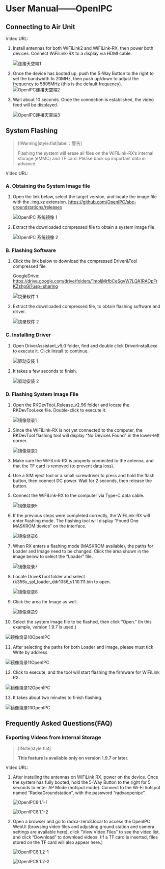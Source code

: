 # User Manual——OpenIPC

## Connecting to Air Unit

Video URL:

1. Install antennas for both WiFiLink2 and WiFiLink-RX, then power both devices. Connect WiFiLink-RX to a display via HDMI cable.

   ![连接天空端1](image/连接天空端1.png)

2. Once the device has booted up, push the 5-Way Button to the right to set the bandwidth to 20MHz, then push up/down to adjust the frequency to 5805MHz (this is the default frequency).
   ![OpenIPC连接天空端2](image/OpenIPC连接天空端2.png)

3. Wait about 10 seconds. Once the connection is established, the video feed will be displayed.

   ![OpenIPC连接天空端3](image/OpenIPC连接天空端3.png)

## System Flashing

> [!Warning|style:flat|label：警告]
>
> Flashing the system will erase all files on the WiFiLink-RX’s internal storage (eMMC) and TF card. Please back up important data in advance.
>

Video URL:

### A. Obtaining the System Image file

1. Open the link below, select the target version, and locate the image file with the .img.xz extension.
   https://github.com/OpenIPC/sbc-groundstations/releases

   ![OpenIPC 系统镜像 1](image/OpenIPC系统镜像1.png)

2. Extract the downloaded compressed file to obtain a system image file.

   ![OpenIPC 系统镜像 2](image/OpenIPC系统镜像2.png)

### B. Flashing Software

1. Click the link below to download the compressed Driver&Tool compressed file.

   GoogleDrive: https://drive.google.com/drive/folders/1moljMrfbCeSgvW7LQA1RAOpFrKZshpGI?usp=sharing

   ![烧录软件 1](image/烧录软件1.png)

2. Extract the downloaded compressed file, to obtain flashing software and driver.

   ![烧录软件 2](image/烧录软件2.png)

### C. Installing Driver

1. Open DriverAssistant_v5.0 folder, find and double click DriverInstall.exe to execute it. Click Install to continue.

   ![驱动安装 1](image/驱动安装1.png)

2. It takes a few seconds to finish.

   ![驱动安装 2](image/驱动安装2.png)

### D. Flashing System Image File

1. Open the RKDevTool_Release_v2.96 folder and locate the RKDevTool.exe file. Double-click to execute it.

   ![镜像烧录1](image/镜像烧录1.png)

2. Since the WiFiLink-RX is not yet connected to the computer, the RKDevTool flashing tool will display “No Devices Found” in the lower-left corner.

   ![镜像烧录2](image/镜像烧录2.png)

3. Make sure the WiFiLink-RX is properly connected to the antenna, and that the TF card is removed (to prevent data loss).

4. Use a SIM eject tool or a small screwdriver to press and hold the flash button, then connect DC power. Wait for 2 seconds, then release the button.

5. Connect the WiFiLink-RX to the computer via Type-C data cable.

   ![镜像烧录5](image/镜像烧录5.png)

6. If the previous steps were completed correctly, the WiFiLink-RX will enter flashing mode. The flashing tool will display “Found One MASKROM device” on the interface.

   ![镜像烧录6](image/镜像烧录6.png)

7. When RX enters a flashing mode (MASKROM available), the paths for Loader and Image need to be changed. Click the area shown in the image below to select the “Loader” file.

   ![镜像烧录7](image/镜像烧录7.png)

8. Locate Drive&Tool folder and select rk356x_spl_loader_ddr1056_v1.10.111.bin to open.

   ![镜像烧录8](image/镜像烧录8.png)

9. Click the area for Image as well.

   ![镜像烧录9](image/镜像烧录9.png)

10. Select the system image file to be flashed, then click “Open.” (In this example, version 1.9.7 is used.)

   ![镜像烧录10OpenIPC](image/镜像烧录10OpenIPC.png)

11. After selecting the paths for both Loader and Image, please must tick Write by address.

   ![镜像烧录11OpenIPC](image/镜像烧录11OpenIPC.png)

12. Click to execute, and the tool will start flashing the firmware for WiFiLink RX.

   ![镜像烧录12OpenIPC](image/镜像烧录12OpenIPC.png)

13. It takes about two minutes to finish flashing.

   ![镜像烧录13OpenIPC](image/镜像烧录13OpenIPC.png)

## Frequently Asked Questions(FAQ)

### Exporting Videos from Internal Storage

> [!Note|style:flat]
>
> **This feature is available only on version 1.9.7 or later.**

Video URL:

1. After installing the antennas on WiFiLink RX, power on the device. Once the system has fully booted, hold the 5-Way Button to the right for 5 seconds to enter AP Mode (hotspot mode). Connect to the Wi-Fi hotspot named “RadxaGroundstation”, with the password “radxaopenipc”.

   ![OpenIPC8.1.1-1](image\OpenIPC8.1.1-1.png)

   ![OpenIPC8.1.1-2](image\OpenIPC8.1.1-2.png)

2. Open a browser and go to radxa-zero3.local to access the OpenIPC WebUI (browsing video files and adjusting ground station and camera settings are available here), click “View Video Files” to see the video list, and click “Download” to download videos. (If a TF card is inserted, files stored on the TF card will also appear here.)

   ![OpenIPC8.1.2-1](image\OpenIPC8.1.2-1.png)

   ![OpenIPC8.1.2-2](image\OpenIPC8.1.2-2.png)
